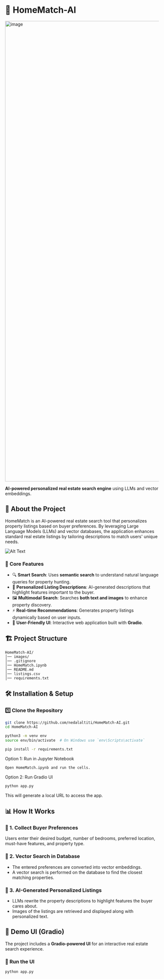 # 🏡 HomeMatch-AI

<img width="1503" alt="image" src="https://github.com/user-attachments/assets/ae74ce97-2c0b-4484-90b1-445d1007492e" />

**AI-powered personalized real estate search engine** using LLMs and vector embeddings.


## 🚀 About the Project
HomeMatch is an AI-powered real estate search tool that personalizes property listings based on buyer preferences. By leveraging Large Language Models (LLMs) and vector databases, the application enhances standard real estate listings by tailoring descriptions to match users' unique needs.

![Alt Text](images/my-image.png)

### 🔹 **Core Features**
- 🔍 **Smart Search**: Uses **semantic search** to understand natural language queries for property hunting.
- 📝 **Personalized Listing Descriptions**: AI-generated descriptions that highlight features important to the buyer.
- 🖼️ **Multimodal Search**: Searches **both text and images** to enhance property discovery.
- ⚡ **Real-time Recommendations**: Generates property listings dynamically based on user inputs.
- 🎨 **User-Friendly UI**: Interactive web application built with **Gradio**.

## 🏗️ **Project Structure**
```
HomeMatch-AI/
│── images/ 
│── .gitignore 
│── HomeMatch.ipynb 
│── README.md 
│── listings.csv 
│── requirements.txt 
```

## 🛠️ **Installation & Setup**
### 1️⃣ **Clone the Repository**
```bash
git clone https://github.com/nedalaltiti/HomeMatch-AI.git
cd HomeMatch-AI

python3 -m venv env
source env/bin/activate  # On Windows use `env\Scripts\activate`

pip install -r requirements.txt
```
Option 1: Run in Jupyter Notebook
```bash
Open HomeMatch.ipynb and run the cells.
```
Option 2: Run Gradio UI
```bash
python app.py
```
This will generate a local URL to access the app.

## 📊 How It Works

### 🏡 1. Collect Buyer Preferences  
Users enter their desired budget, number of bedrooms, preferred location, must-have features, and property type.

### 🔎 2. Vector Search in Database  
- The entered preferences are converted into vector embeddings.  
- A vector search is performed on the database to find the closest matching properties.  

### 🎯 3. AI-Generated Personalized Listings  
- LLMs rewrite the property descriptions to highlight features the buyer cares about.  
- Images of the listings are retrieved and displayed along with personalized text.  

## 🎨 Demo UI (Gradio)

The project includes a **Gradio-powered UI** for an interactive real estate search experience.

### 🚀 Run the UI  
```bash
python app.py
```


